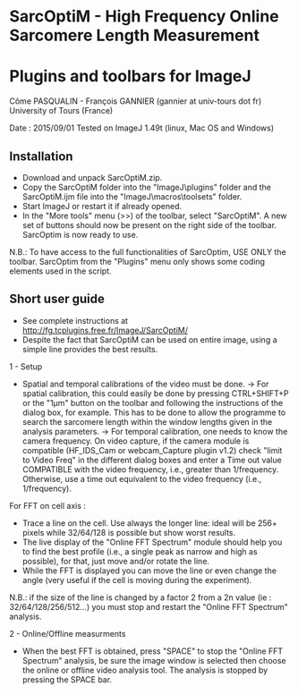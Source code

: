 # SarcOptiM - High Frequency Online Sarcomere Length Measurement
Plugins and toolbars for ImageJ 
===============================
Côme PASQUALIN - François GANNIER (gannier at univ-tours dot fr) 
University of Tours (France)

Date : 2015/09/01
Tested on ImageJ 1.49t (linux, Mac OS and Windows)

Installation
------------
 - Download and unpack SarcOptiM.zip. 
 - Copy the SarcOptiM folder into the "ImageJ\plugins" folder and the SarcOptiM.ijm file into the "ImageJ\macros\toolsets" folder. 
 - Start ImageJ or restart it if already opened. 
 - In the "More tools" menu (>>) of the toolbar, select "SarcOptiM". A new set of buttons should now be present on the right side of the toolbar. SarcOptim is now ready to use. 
 
 N.B.: To have access to the full functionalities of SarcOptim, USE ONLY the toolbar. SarcOptim from the "Plugins" menu only shows some coding elements used in the script.
 
 
Short user guide
-----------------
 - See complete instructions at http://fg.tcplugins.free.fr/ImageJ/SarcOptiM/
 - Despite the fact that SarcOptiM can be used on entire image, using a simple line provides the best results.

1 - Setup
 - Spatial and temporal calibrations of the video must be done. 
 -> For spatial calibration, this could easily be done by pressing CTRL+SHIFT+P or the "1µm" button on the toolbar and following the instructions of the dialog box, for example. This has to be done to allow the programme to search the sarcomere length within the window lengths given in the analysis parameters. 
 -> For temporal calibration, one needs to know the camera frequency. On video capture, if the camera module is compatible (HF_IDS_Cam or webcam_Capture plugin v1.2) check "limit to Video Freq" in the different dialog boxes and enter a Time out value COMPATIBLE with the video frequency, i.e., greater than 1/frequency. Otherwise, use a time out equivalent to the video frequency (i.e., 1/frequency).

 For FFT on cell axis :
 - Trace a line on the cell. Use always the longer line: ideal will be 256+ pixels while 32/64/128 is possible but show worst results.
 - The live display of the "Online FFT Spectrum" module should help you to find the best profile (i.e., a single peak as narrow and high as possible), for that, just move and/or rotate the line.
  - While the FFT is displayed you can move the line or even change the angle (very useful if the cell is moving during the experiment).
 
N.B.: if the size of the line is changed by a factor 2 from a 2n value (ie : 32/64/128/256/512...) you must stop and restart the "Online FFT Spectrum" analysis.

2 - Online/Offline measurments
 - When the best FFT is obtained, press "SPACE" to stop the "Online FFT Spectrum" analysis,  be sure the image window is selected then choose the online or offline video analysis tool. 
 The analysis is stopped by pressing the SPACE bar. 
 
